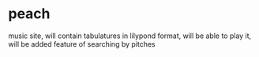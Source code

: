peach
=====

music site, will contain tabulatures in lilypond format, will be able to play it, will be added feature of searching by pitches
